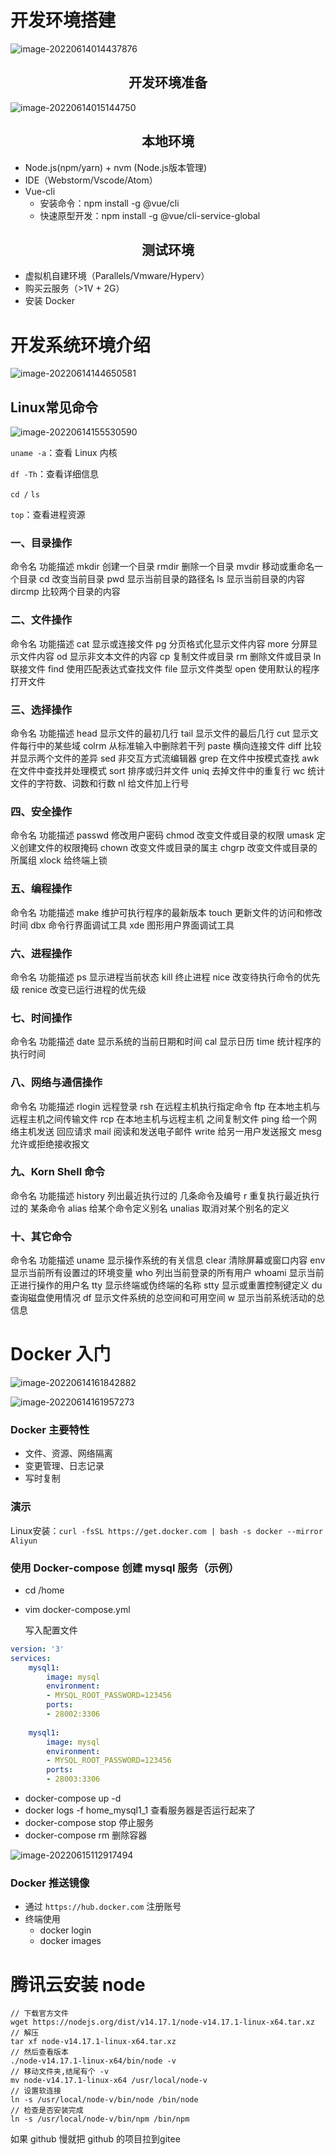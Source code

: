 # 开发环境搭建

![image-20220614014437876](https://tva1.sinaimg.cn/large/e6c9d24egy1h3757ch7wxj20ow0feta0.jpg)

<h2 align='center'>开发环境准备</h2>

![image-20220614015144750](https://tva1.sinaimg.cn/large/e6c9d24egy1h375etwbatj212i0fkwgd.jpg)

<h2 align='center'>本地环境</h2>

* Node.js(npm/yarn) + nvm (Node.js版本管理)
* IDE（Webstorm/Vscode/Atom）
* Vue-cli
  * 安装命令：npm install -g @vue/cli
  * 快速原型开发：npm install -g @vue/cli-service-global

<h2 align='center'>测试环境</h2>

* 虚拟机自建环境（Parallels/Vmware/Hyperv）
* 购买云服务（>1V + 2G）
* 安装 Docker

# 开发系统环境介绍

![image-20220614144650581](https://tva1.sinaimg.cn/large/e6c9d24egy1h37rt8cj47j215o0h8jth.jpg)

## Linux常见命令

![image-20220614155530590](https://tva1.sinaimg.cn/large/e6c9d24egy1h37tsob216j20x40dymyb.jpg)

`uname -a`：查看 Linux 内核

`df -Th`：查看详细信息

`cd /` `ls`

 `top`：查看进程资源

### 一、目录操作

命令名	功能描述
mkdir	创建一个目录
rmdir	删除一个目录
mvdir	移动或重命名一个目录
cd	改变当前目录
pwd	显示当前目录的路径名
ls	显示当前目录的内容
dircmp	比较两个目录的内容

### 二、文件操作

命令名	功能描述
cat	显示或连接文件
pg	分页格式化显示文件内容
more	分屏显示文件内容
od	显示非文本文件的内容
cp	复制文件或目录
rm	删除文件或目录
ln	联接文件
find	使用匹配表达式查找文件
file	显示文件类型
open	使用默认的程序打开文件

### 三、选择操作

命令名	功能描述
head	显示文件的最初几行
tail	显示文件的最后几行
cut	显示文件每行中的某些域
colrm	从标准输入中删除若干列
paste	横向连接文件
diff	比较并显示两个文件的差异
sed	非交互方式流编辑器
grep	在文件中按模式查找
awk	在文件中查找并处理模式
sort	排序或归并文件
uniq	去掉文件中的重复行
wc	统计文件的字符数、词数和行数
nl	给文件加上行号

### 四、安全操作

命令名	功能描述
passwd	修改用户密码
chmod	改变文件或目录的权限
umask	定义创建文件的权限掩码
chown	改变文件或目录的属主
chgrp	改变文件或目录的所属组
xlock	给终端上锁

### 五、编程操作

命令名	功能描述
make	维护可执行程序的最新版本
touch	更新文件的访问和修改时间
dbx	命令行界面调试工具
xde	图形用户界面调试工具

### 六、进程操作

命令名	功能描述
ps	显示进程当前状态
kill	终止进程
nice	改变待执行命令的优先级
renice	改变已运行进程的优先级

### 七、时间操作

命令名	功能描述
date	显示系统的当前日期和时间
cal	显示日历
time	统计程序的执行时间

### 八、网络与通信操作

命令名	功能描述
rlogin	远程登录
rsh	在远程主机执行指定命令
ftp	在本地主机与远程主机之间传输文件
rcp	在本地主机与远程主机 之间复制文件
ping	给一个网络主机发送 回应请求
mail	阅读和发送电子邮件
write	给另一用户发送报文
mesg	允许或拒绝接收报文

### 九、Korn Shell 命令

命令名	功能描述
history	列出最近执行过的 几条命令及编号
r	重复执行最近执行过的 某条命令
alias	给某个命令定义别名
unalias	取消对某个别名的定义

### 十、其它命令

命令名	功能描述
uname	显示操作系统的有关信息
clear	清除屏幕或窗口内容
env	显示当前所有设置过的环境变量
who	列出当前登录的所有用户
whoami	显示当前正进行操作的用户名
tty	显示终端或伪终端的名称
stty	显示或重置控制键定义
du	查询磁盘使用情况
df	显示文件系统的总空间和可用空间
w	显示当前系统活动的总信息







# Docker 入门

![image-20220614161842882](https://tva1.sinaimg.cn/large/e6c9d24egy1h37ugtklbpj20m60lg0tw.jpg)

![image-20220614161957273](https://tva1.sinaimg.cn/large/e6c9d24egy1h37ui420uij216c0igjto.jpg)

### Docker 主要特性

* 文件、资源、网络隔离
* 变更管理、日志记录
* 写时复制

### 演示

Linux安装：`curl -fsSL https://get.docker.com | bash -s docker --mirror Aliyun`

### 使用 Docker-compose 创建 mysql 服务（示例）

* cd /home

* vim docker-compose.yml

  写入配置文件

```yml
version: '3'
services:
	mysql1:
		image: mysql
		environment:
		- MYSQL_ROOT_PASSWORD=123456
		ports:
		- 28002:3306
		
	mysql1:
		image: mysql
		environment:
		- MYSQL_ROOT_PASSWORD=123456
		ports:
		- 28003:3306
```

* docker-compose up -d
* docker logs -f home_mysql1_1  查看服务器是否运行起来了
* docker-compose stop  停止服务
* docker-compose rm 删除容器

![image-20220615112917494](https://tva1.sinaimg.cn/large/e6c9d24egy1h38rq0rvw8j20zu0gwq4a.jpg)

### Docker 推送镜像

* 通过 `https://hub.docker.com` 注册账号
* 终端使用 
  * docker login
  * docker images 

# 腾讯云安装 node 

~~~
// 下载官方文件
wget https://nodejs.org/dist/v14.17.1/node-v14.17.1-linux-x64.tar.xz
// 解压
tar xf node-v14.17.1-linux-x64.tar.xz
// 然后查看版本
./node-v14.17.1-linux-x64/bin/node -v
// 移动文件夹,结尾有个 -v
mv node-v14.17.1-linux-x64 /usr/local/node-v
// 设置软连接
ln -s /usr/local/node-v/bin/node /bin/node
// 检查是否安装完成
ln -s /usr/local/node-v/bin/npm /bin/npm
~~~

如果 github 慢就把 github 的项目拉到gitee



